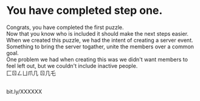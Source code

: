 # You have completed step one.
Congrats, you have completed the first puzzle.<br>
Now that you know who is included it should make the next steps easier.<br>
When we created this puzzle, we had the intent of creating a server event.<br>
Something to bring the server togather, unite the members over a common goal.<br>
One problem we had when creating this was we didn't want members to feel left out, but we couldn't include inactive people.<br>
匚ㄖㄥㄩ爪几 ㄖ几乇<br><br>

bit.ly/XXXXXX
